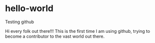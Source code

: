 # hello-world
Testing github

Hi every folk out there!!!
This is the first time I am using github, trying to become a contributor to the vast world out there.
